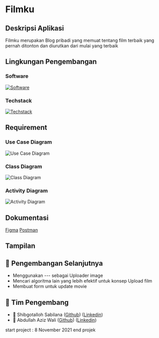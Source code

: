 # Filmku

## Deskripsi Aplikasi

Filmku merupakan Blog pribadi yang memuat tentang film terbaik yang pernah ditonton dan diurutkan dari mulai yang terbaik

## Lingkungan Pengembangan

### Software

[![Software](https://skillicons.dev/icons?i=figma,vscode,postman)](https://skillicons.dev)

### Techstack

[![Techstack](https://skillicons.dev/icons?i=html,css,js,react,tailwind,nodejs,express,mongodb)](https://skillicons.dev)

## Requirement

### Use Case Diagram

![Use Case Diagram](https://via.placeholder.com/468x300?text=App+Screenshot+Here)

### Class Diagram

![Class Diagram](https://via.placeholder.com/468x300?text=App+Screenshot+Here)

### Activity Diagram

![Activity Diagram](https://via.placeholder.com/468x300?text=App+Screenshot+Here)

## Dokumentasi

[Figma](https://www.figma.com/file/nsAmy1IiMOm7VEciC3FUKN/FIlmku?node-id=601%3A2&t=TRYuPUAay823R3xb-0)
[Postman](https://documenter.getpostman.com/view/15900904/2s935uGLNj)

## Tampilan

## 🚀 Pengembangan Selanjutnya

- Menggunakan --- sebagai Uploader image
- Mencari algoritma lain yang lebih efektif untuk konsep Upload film
- Membuat form untuk update movie

## 🚀 Tim Pengembang

- 🧑 Shibgotalloh Sabilana ([Github](https://github.com/Qspc)) ([Linkedin](https://www.linkedin.com/in/shibgotalloh-sabilana-3a899a215/))
- 🧑 Abdullah Aziz Wali ([Github](https://github.com/skyespirates)) ([Linkedin](https://www.linkedin.com/in/abdullah-aziz-wali/))

start project : 8 November 2021
end projek
